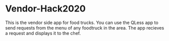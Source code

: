 # Vendor-Hack2020
This is the vendor side app for food trucks. You can use the QLess app to send requests from the menu of any foodtruck in the area. 
The app recieves a request and displays it to the chef. 
